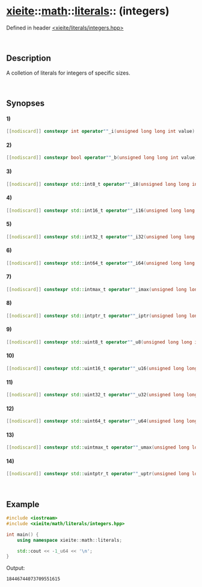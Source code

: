 # [xieite](../../../../xieite.md)\:\:[math](../../../../math.md)\:\:[literals](../literals.md)\:\: \(integers\)
Defined in header [<xieite/literals/integers.hpp>](../../../include/xieite/literals/integers.hpp)

&nbsp;

## Description
A colletion of literals for integers of specific sizes.

&nbsp;

## Synopses
#### 1)
```cpp
[[nodiscard]] constexpr int operator""_i(unsigned long long int value) noexcept;
```
#### 2)
```cpp
[[nodiscard]] constexpr bool operator""_b(unsigned long long int value) noexcept;
```
#### 3)
```cpp
[[nodiscard]] constexpr std::int8_t operator""_i8(unsigned long long int value) noexcept;
```
#### 4)
```cpp
[[nodiscard]] constexpr std::int16_t operator""_i16(unsigned long long int value) noexcept;
```
#### 5)
```cpp
[[nodiscard]] constexpr std::int32_t operator""_i32(unsigned long long int value) noexcept;
```
#### 6)
```cpp
[[nodiscard]] constexpr std::int64_t operator""_i64(unsigned long long int value) noexcept;
```
#### 7)
```cpp
[[nodiscard]] constexpr std::intmax_t operator""_imax(unsigned long long int value) noexcept;
```
#### 8)
```cpp
[[nodiscard]] constexpr std::intptr_t operator""_iptr(unsigned long long int value) noexcept;
```
#### 9)
```cpp
[[nodiscard]] constexpr std::uint8_t operator""_u8(unsigned long long int value) noexcept;
```
#### 10)
```cpp
[[nodiscard]] constexpr std::uint16_t operator""_u16(unsigned long long int value) noexcept;
```
#### 11)
```cpp
[[nodiscard]] constexpr std::uint32_t operator""_u32(unsigned long long int value) noexcept;
```
#### 12)
```cpp
[[nodiscard]] constexpr std::uint64_t operator""_u64(unsigned long long int value) noexcept;
```
#### 13)
```cpp
[[nodiscard]] constexpr std::uintmax_t operator""_umax(unsigned long long int value) noexcept;
```
#### 14)
```cpp
[[nodiscard]] constexpr std::uintptr_t operator""_uptr(unsigned long long int value) noexcept;
```

&nbsp;

## Example
```cpp
#include <iostream>
#include <xieite/math/literals/integers.hpp>

int main() {
    using namespace xieite::math::literals;

    std::cout << -1_u64 << '\n';
}
```
Output:
```
18446744073709551615
```
